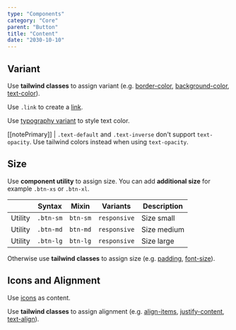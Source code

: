 ```yaml
---
type: "Components"
category: "Core"
parent: "Button"
title: "Content"
date: "2030-10-10"
---
```


## Variant

Use **tailwind classes** to assign variant (e.g. [border-color](https://tailwindcss.com/docs/border-color), [background-color](https://tailwindcss.com/docs/background-color), [text-color](https://tailwindcss.com/docs/text-color)).

Use `.link` to create a [link](/components/core/link).

<demo>
  <demovanilla src="vanilla/components/core/button/variant">
  </demovanilla>
</demo>

Use [typography variant](/components/core/typography/content#variant) to style text color.

[[notePrimary]]
| `.text-default` and `.text-inverse` don't support `text-opacity`. Use tailwind colors instead when using `text-opacity`.

<demo>
  <demovanilla src="vanilla/components/core/button/variant-inverse">
  </demovanilla>
</demo>

## Size

Use **component utility** to assign size. You can add **additional size** for example `.btn-xs` or `.btn-xl`.

<div class="table-scroll">

|                      | Syntax                          | Mixin            | Variants               | Description                   |
| ----------------------- | ---------------------------- | -----------------| ----------------------------- |----------------------------- |
| Utility                  | `.btn-sm`       | `btn-sm`                | `responsive`                | Size small            |
| Utility                  | `.btn-md`       | `btn-md`                | `responsive`                | Size medium            |
| Utility                  | `.btn-lg`       | `btn-lg`                | `responsive`                | Size large            |

</div>

Otherwise use **tailwind classes** to assign size (e.g. [padding](https://tailwindcss.com/docs/padding), [font-size](https://tailwindcss.com/docs/font-size)).

<demo>
  <demovanilla src="vanilla/components/core/button/size">
  </demovanilla>
</demo>

## Icons and Alignment

Use [icons](/components/core/icons) as content.

<demo>
  <demovanilla src="vanilla/components/core/button/icons">
  </demovanilla>
</demo>

Use **tailwind classes** to assign alignment (e.g. [align-items](https://tailwindcss.com/docs/align-items), [justify-content](https://tailwindcss.com/docs/justify-content), [text-align](https://tailwindcss.com/docs/text-align)).

<demo>
  <demovanilla src="vanilla/components/core/button/alignment">
  </demovanilla>
</demo>

